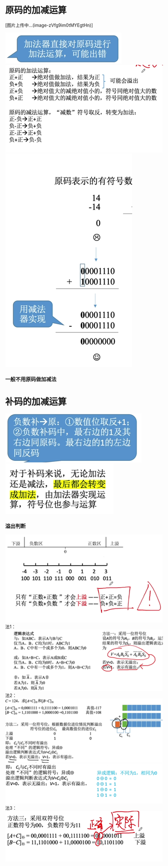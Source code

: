 


# 原码的加减运算
[图片上传中...(image-zVfg9im0tMYEgtHn)]

![输入图片说明](/imgs/2025-07-29/EvuBXvS2cCtEWqq9.png)
![输入图片说明](/imgs/2025-07-29/qpG7qbk1F0rwrrRM.png)
![输入图片说明](/imgs/2025-07-29/0rXrPyZ67R6gnaMe.png)
### 一般不用原码做加减法


# 补码的加减运算
![输入图片说明](/imgs/2025-07-29/YSoUevhHgfHIhVYJ.png)![输入图片说明](/imgs/2025-07-29/WooupeNLB681tjDQ.png)

### 溢出判断
![输入图片说明](/imgs/2025-07-29/trJUg97yOqqZNw0t.png)
法1：
![输入图片说明](/imgs/2025-07-29/3eSruyoiljTcQAQq.png)
法2：
![输入图片说明](/imgs/2025-07-29/iaNbE5cjDitCctVF.png)
![输入图片说明](/imgs/2025-07-29/YepxiVfL4bvtbac4.png)
法3：
![输入图片说明](/imgs/2025-07-29/7VZM8vi4BTnZihRM.png)
<!--stackedit_data:
eyJoaXN0b3J5IjpbMjE0MzgzMDQwNCwxNzkxMDk0MzAxLC0xNT
IyNzQ3NTExLC0xNjUzNDk0OTIzLDQ0MDkwNTYxOV19
-->